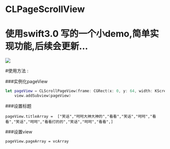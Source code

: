 # CLPageScrollView
# 使用swift3.0 写的一个小demo,简单实现功能,后续会更新...

![](http://image.baidu.com/detail/newindex?col=&tag=&pn=0&pid=38257570301&aid=412909937&user_id=1036227902&setid=-1&sort=0&newsPn=&star=&fr=&from=2)

#使用方法 :

###实例化pageView
```swift
let pageView = CLScrollPageView(frame: CGRect(x: 0, y: 64, width: KScreenWidht, height: KScreenHeight))
    view.addSubview(pageView)
```

###设置标题
```
pageView.titleArray =  ["笑话","呵呵大神大神的","看看","笑话","呵呵","看看","笑话","呵呵","看看打的的","笑话","呵呵","看看",]
```
###设置view
```
pageView.pageArray = vcArray
